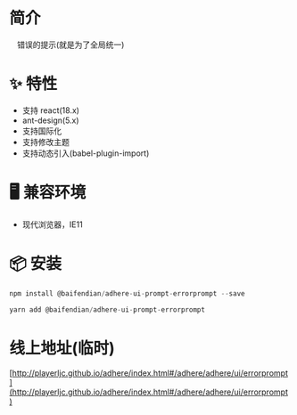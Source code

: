 # 简介
&ensp;&ensp;错误的提示(就是为了全局统一)

# ✨ 特性
- 支持 react(18.x)
- ant-design(5.x)
- 支持国际化
- 支持修改主题
- 支持动态引入(babel-plugin-import)

# 🖥 兼容环境
- 现代浏览器，IE11

# 📦 安装
```javascript
npm install @baifendian/adhere-ui-prompt-errorprompt --save
``` 

```javascript
yarn add @baifendian/adhere-ui-prompt-errorprompt
```

# 线上地址(临时)
[http://playerljc.github.io/adhere/index.html#/adhere/adhere/ui/errorprompt](http://playerljc.github.io/adhere/index.html#/adhere/adhere/ui/errorprompt)

